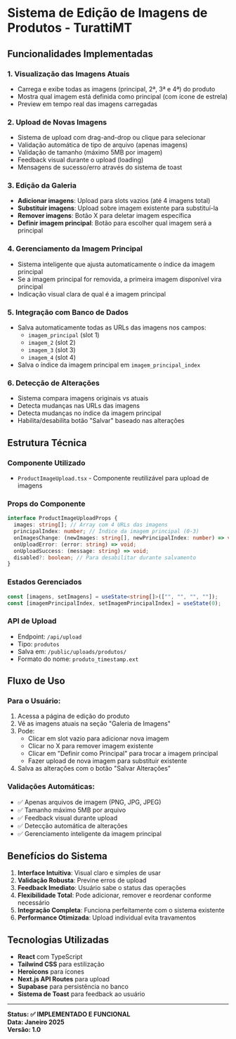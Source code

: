 # Sistema de Edição de Imagens de Produtos - TurattiMT

## Funcionalidades Implementadas

### 1. **Visualização das Imagens Atuais**

- Carrega e exibe todas as imagens (principal, 2ª, 3ª e 4ª) do produto
- Mostra qual imagem está definida como principal (com ícone de estrela)
- Preview em tempo real das imagens carregadas

### 2. **Upload de Novas Imagens**

- Sistema de upload com drag-and-drop ou clique para selecionar
- Validação automática de tipo de arquivo (apenas imagens)
- Validação de tamanho (máximo 5MB por imagem)
- Feedback visual durante o upload (loading)
- Mensagens de sucesso/erro através do sistema de toast

### 3. **Edição da Galeria**

- **Adicionar imagens**: Upload para slots vazios (até 4 imagens total)
- **Substituir imagens**: Upload sobre imagem existente para substituí-la
- **Remover imagens**: Botão X para deletar imagem específica
- **Definir imagem principal**: Botão para escolher qual imagem será a principal

### 4. **Gerenciamento da Imagem Principal**

- Sistema inteligente que ajusta automaticamente o índice da imagem principal
- Se a imagem principal for removida, a primeira imagem disponível vira principal
- Indicação visual clara de qual é a imagem principal

### 5. **Integração com Banco de Dados**

- Salva automaticamente todas as URLs das imagens nos campos:
  - `imagem_principal` (slot 1)
  - `imagem_2` (slot 2)
  - `imagem_3` (slot 3)
  - `imagem_4` (slot 4)
- Salva o índice da imagem principal em `imagem_principal_index`

### 6. **Detecção de Alterações**

- Sistema compara imagens originais vs atuais
- Detecta mudanças nas URLs das imagens
- Detecta mudanças no índice da imagem principal
- Habilita/desabilita botão "Salvar" baseado nas alterações

## Estrutura Técnica

### **Componente Utilizado**

- `ProductImageUpload.tsx` - Componente reutilizável para upload de imagens

### **Props do Componente**

```typescript
interface ProductImageUploadProps {
  images: string[]; // Array com 4 URLs das imagens
  principalIndex: number; // Índice da imagem principal (0-3)
  onImagesChange: (newImages: string[], newPrincipalIndex: number) => void;
  onUploadError: (error: string) => void;
  onUploadSuccess: (message: string) => void;
  disabled?: boolean; // Para desabilitar durante salvamento
}
```

### **Estados Gerenciados**

```typescript
const [imagens, setImagens] = useState<string[]>(["", "", "", ""]);
const [imagemPrincipalIndex, setImagemPrincipalIndex] = useState(0);
```

### **API de Upload**

- Endpoint: `/api/upload`
- Tipo: `produtos`
- Salva em: `/public/uploads/produtos/`
- Formato do nome: `produto_timestamp.ext`

## Fluxo de Uso

### **Para o Usuário:**

1. Acessa a página de edição do produto
2. Vê as imagens atuais na seção "Galeria de Imagens"
3. Pode:
   - Clicar em slot vazio para adicionar nova imagem
   - Clicar no X para remover imagem existente
   - Clicar em "Definir como Principal" para trocar a imagem principal
   - Fazer upload de nova imagem para substituir existente
4. Salva as alterações com o botão "Salvar Alterações"

### **Validações Automáticas:**

- ✅ Apenas arquivos de imagem (PNG, JPG, JPEG)
- ✅ Tamanho máximo 5MB por arquivo
- ✅ Feedback visual durante upload
- ✅ Detecção automática de alterações
- ✅ Gerenciamento inteligente da imagem principal

## Benefícios do Sistema

1. **Interface Intuitiva**: Visual claro e simples de usar
2. **Validação Robusta**: Previne erros de upload
3. **Feedback Imediato**: Usuário sabe o status das operações
4. **Flexibilidade Total**: Pode adicionar, remover e reordenar conforme necessário
5. **Integração Completa**: Funciona perfeitamente com o sistema existente
6. **Performance Otimizada**: Upload individual evita travamentos

## Tecnologias Utilizadas

- **React** com TypeScript
- **Tailwind CSS** para estilização
- **Heroicons** para ícones
- **Next.js API Routes** para upload
- **Supabase** para persistência no banco
- **Sistema de Toast** para feedback ao usuário

---

**Status: ✅ IMPLEMENTADO E FUNCIONAL**  
**Data: Janeiro 2025**  
**Versão: 1.0**
